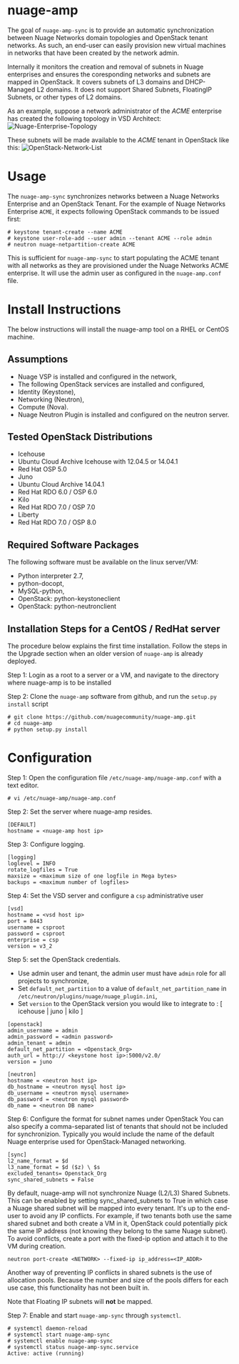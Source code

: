 # nuage-amp

The goal of `nuage-amp-sync` is to provide an automatic synchronization between Nuage Networks domain topologies and OpenStack tenant networks. As such, an end-user can easily provision new virtual machines in networks that have been created by the network admin.

Internally it monitors the creation and removal of subnets in Nuage enterprises and ensures the coresponding networks and subnets are mapped in OpenStack. It covers subnets of L3 domains and DHCP-Managed L2 domains. It does not support Shared Subnets, FloatingIP Subnets, or other types of L2 domains.

As an example, suppose a network administrator of the *ACME* enterprise has created the following topology in VSD Architect:
![Nuage-Enterprise-Topology][nuage-subnet-list]

These subnets will be made available to the *ACME* tenant in OpenStack like this:
![OpenStack-Network-List][os-subnet-list]

# Usage

The `nuage-amp-sync` synchronizes networks between a Nuage Networks Enterprise and an OpenStack Tenant.
For the example of Nuage Networks Enterprise `ACME`, it expects following OpenStack commands to be issued first:

```
# keystone tenant-create --name ACME
# keystone user-role-add --user admin --tenant ACME --role admin
# neutron nuage-netpartition-create ACME
```

This is sufficient for `nuage-amp-sync`  to start populating the ACME tenant with all networks as they are provisioned under the Nuage Networks ACME enterprise. It will use the admin user as configured in the `nuage-amp.conf` file.


# Install Instructions

The below instructions will install the nuage-amp tool on a RHEL or CentOS machine.

## Assumptions

- Nuage VSP is installed and configured in the network,
- The following OpenStack services are installed and configured,
 - Identity (Keystone),
 - Networking (Neutron),
 - Compute (Nova).
 - Nuage Neutron Plugin is installed and configured on the neutron server.

## Tested OpenStack Distributions

- Icehouse
 - Ubuntu Cloud Archive Icehouse with 12.04.5 or 14.04.1
 - Red Hat OSP 5.0 
- Juno
 - Ubuntu Cloud Archive 14.04.1
 - Red Hat RDO 6.0 / OSP 6.0
- Kilo
 - Red Hat RDO 7.0 / OSP 7.0
- Liberty
 - Red Hat RDO 7.0 / OSP 8.0

## Required Software Packages

The following software must be available on the linux server/VM:

- Python interpreter 2.7,
 - python-docopt,
 - MySQL-python,
- OpenStack: python-keystoneclient
- OpenStack: python-neutronclient


## Installation Steps for a CentOS / RedHat server

The procedure below explains the first time installation. Follow the steps in the Upgrade section when an older version of `nuage-amp` is already deployed.

Step 1: Login as a root to a server or a VM, and navigate to the directory where nuage-amp is to be installed

Step 2: Clone the `nuage-amp` software from github, and run the `setup.py install` script

```
# git clone https://github.com/nuagecommunity/nuage-amp.git
# cd nuage-amp
# python setup.py install
```

# Configuration

Step 1: Open the configuration file `/etc/nuage-amp/nuage-amp.conf` with a text editor.

```
# vi /etc/nuage-amp/nuage-amp.conf
```

Step 2: Set the server where nuage-amp resides.

```
[DEFAULT]
hostname = <nuage-amp host ip>
```

Step 3: Configure logging.

```
[logging]
loglevel = INFO
rotate_logfiles = True
maxsize = <maximum size of one logfile in Mega bytes>
backups = <maximum number of logfiles>
```

Step 4: Set the VSD server and configure a `csp` administrative user

```
[vsd]
hostname = <vsd host ip>
port = 8443
username = csproot 
password = csproot
enterprise = csp
version = v3_2
```

Step 5: set the OpenStack credentials.

- Use admin user and tenant, the admin user must have `admin` role for all projects to synchronize,
- Set `default_net_partition` to a value of `default_net_partition_name` in `/etc/neutron/plugins/nuage/nuage_plugin.ini`,
- Set `version` to the OpenStack version you would like to integrate to : [ icehouse | juno | kilo ]

```
[openstack]
admin_username = admin
admin_password = <admin password>
admin_tenant = admin
default_net_partition = <Openstack_Org>
auth_url = http:// <keystone host ip>:5000/v2.0/
version = juno

[neutron]
hostname = <neutron host ip>
db_hostname = <neutron mysql host ip>
db_username = <neutron mysql username>
db_password = <neutron mysql password>
db_name = <neutron DB name>
```

Step 6: Configure the format for subnet names under OpenStack
You can also specify a comma-separated list of tenants that should not be included for synchronizion. Typically you would include the name of the default Nuage enterprise used for OpenStack-Managed networking.

```
[sync]
l2_name_format = $d
l3_name_format = $d ($z) \ $s
excluded_tenants= Openstack_Org
sync_shared_subnets = False
```

By default, nuage-amp will not synchronize Nuage (L2/L3) Shared Subnets. This can be enabled by setting sync_shared_subnets to True in which case a Nuage shared subnet will be mapped into every tenant. It's up to the end-user to avoid any IP conflicts. For example, if two tenants both use the same shared subnet and both create a VM in it, OpenStack could potentially pick the same IP address (not knowing they belong to the same Nuage subnet). To avoid conflicts, create a port with the fixed-ip option and attach it to the VM during creation.

```
neutron port-create <NETWORK> --fixed-ip ip_address=<IP_ADDR>
```

Another way of preventing IP conflicts in shared subnets is the use of allocation pools. Because the number and size of the pools differs for each use case, this functionality has not been built in. 

Note that Floating IP subnets will **not** be mapped.

Step 7: Enable and start `nuage-amp-sync` through `systemctl`.

```
# systemctl daemon-reload
# systemctl start nuage-amp-sync
# systemctl enable nuage-amp-sync
# systemctl status nuage-amp-sync.service
Active: active (running)
```

[nuage-subnet-list]: sample/Nuage-subnet-list.PNG
[os-subnet-list]: sample/OS-subnet-list.PNG



